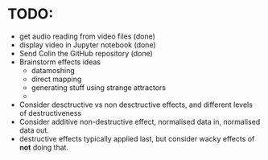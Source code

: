 # TODO:
- get audio reading from video files (done)
- display video in Jupyter notebook (done)
- Send Colin the GitHub repository (done)
- Brainstorm effects ideas
  - datamoshing
  - direct mapping
  - generating stuff using strange attractors
  - 
- Consider desctructive vs non desctructive effects, and different levels of destructiveness
- Consider additive non-destructive effect, normalised data in, normalised data out.
- destructive effects typically applied last, but consider wacky effects of **not** doing that.